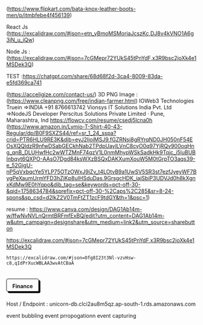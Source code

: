 (https://www.flipkart.com/bata-knox-leather-boots-men/p/itmbfebe4f456139)

React Js (https://excalidraw.com/#json=etn_yBmoMSMorjaJcszKc,DJ8v4kVNO1A6g3iN_u_iQw)

Node Js  : (https://excalidraw.com/#json=7cGMepr72YUkS45tPnYdF,x3R9bsc2joXk4e1MSDek3Q)

TEST :https://chatgpt.com/share/68d68f2d-3ca4-8009-83da-e5fd369ca741

(https://acceligize.com/contact-us/)
3D PNG Image : (https://www.cleanpng.com/free/indian-farmer.html) 
IOWeb3 Technologies
Truein
=>INDIA +91 8766613742 Vionsys IT Solutions India Pvt. Ltd
=>NodeJS Developer
Perscitus Solutions Private Limited · Pune, Maharashtra, Ind
https://flowcv.com/resume/csedj5lcna0h
(https://www.amazon.in/Lymio-T-Shirt-40-43-Regular/dp/B0F9SXZS44/ref=sr_1_24_sspa?crid=PTR6HLU9RE3K&dib=eyJ2IjoiMSJ9.fGZRNsj8gRYrqND0JH050nF54EOsXQQldzR9nfwDSabGECkhNab2TPdpUaylLVnC8cyO0q97YjRQv900oqHng_qnB_DLUHwfHc2wWTZMnF74qzV1L0nmMhypWSkSadkHk9Tqjc_i5luBUBInbqyt6QXPO-AAsO7Dgd84ksWXzBSQxDAKXumXouW5M0tGrpTO3aqs39-e_52GigU-nP5qVxbqcYe5YLP75OTzOWxJ9iZv_t4LOtvB9a1UwSV5SR3st7ezfJyeyWF7BygPeXaumUrmYFD3hZjKp8uIHSduDas.9GrsgcHDK_iajSbiP3UDVJd0h8kXgnxKdMw9E0hYqpo&dib_tag=se&keywords=pct-off-30-&qid=1758634784&sprefix=pct-off-30-%2Caps%2C285&sr=8-24-spons&sp_csd=d2lkZ2V0TmFtZT1zcF9tdGY&th=1&psc=1)

resume : https://www.canva.com/design/DAG1Ab14m-w/ffwNvNVLnQrmtBRFmfExBQ/edit?utm_content=DAG1Ab14m-w&utm_campaign=designshare&utm_medium=link2&utm_source=sharebutton

https://excalidraw.com/#json=7cGMepr72YUkS45tPnYdF,x3R9bsc2joXk4e1MSDek3Q

<!DOCTYPE html>
<html>
<head>
<title>Page Title</title>
</head>
<style>
h4{
padding: 10px 15px 5px;
    display: inline-block;
    border: 1px solid black;
    margin-bottom: 10px;
    -webkit-box-shadow: 4px 4px 0 0 black;
    -moz-box-shadow: 4px 4px 0 0 black;
    box-shadow: 4px 4px 0 0 black;
    -webkit-border-radius: 4px;
    -moz-border-radius: 4px;
    border-radius: 4px;
    }
</style>
<body>




    https://excalidraw.com/#json=Ofg8I23t3Nl-vzvHsw-c8,qIdPrXucWBLAA3wvAtCBaA
<h4 class="jsx-f99e92ab284ee518 titleh3">Finance</h4>

</body>
</html>




Host / Endpoint  : unicorn-db.clci2au8m5qz.ap-south-1.rds.amazonaws.com    


event bubbling
event prropogationn
event capturing

